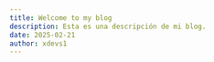 ```yaml
---
title: Welcome to my blog
description: Esta es una descripción de mi blog.
date: 2025-02-21
author: xdevs1
---
```

